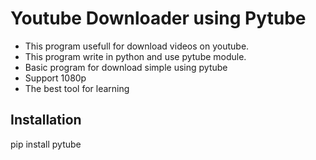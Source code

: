 # Youtube Downloader using Pytube
- This program usefull for download videos on youtube.<br>
- This program write in python and use pytube module.<br>
- Basic program for download simple using pytube
- Support 1080p
- The best tool for learning

<h2>Installation</h2>
pip install pytube
